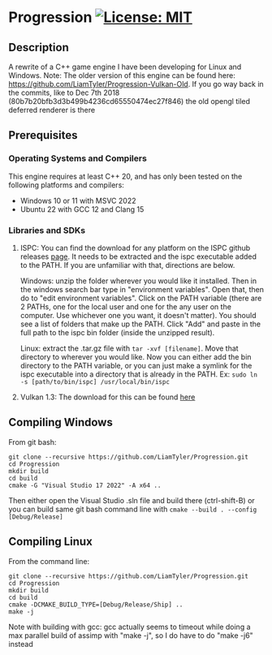 # Progression [![License: MIT](https://img.shields.io/badge/License-MIT-blue.svg)](https://opensource.org/licenses/MIT)

## Description
A rewrite of a C++ game engine I have been developing for Linux and Windows. Note: The older version of this engine can be found here: https://github.com/LiamTyler/Progression-Vulkan-Old. If you go way back in the commits, like to Dec 7th 2018 (80b7b20bfb3d3b499b4236cd65550474ec27f846) the old opengl tiled deferred renderer is there

## Prerequisites
### Operating Systems and Compilers
This engine requires at least C++ 20, and has only been tested on the following platforms and compilers:
- Windows 10 or 11 with MSVC 2022
- Ubuntu 22 with GCC 12 and Clang 15

### Libraries and SDKs
1. ISPC:
  You can find the download for any platform on the ISPC github releases [page](https://github.com/ispc/ispc/releases/).
It needs to be extracted and the ispc executable added to the PATH. If you are unfamiliar with that, directions are below.

    Windows: unzip the folder wherever you would like it installed. Then in the windows search bar type in "environment variables". Open that, then do to "edit environment variables". Click on the PATH variable (there are 2 PATHs, one for the local user and one for the any user on the computer. Use whichever one you want, it doesn't matter). You should see a list of folders that make up the PATH. Click "Add" and paste in the full path to the ispc bin folder (inside the unzipped result).

    Linux: extract the .tar.gz file with `tar -xvf [filename]`. Move that directory to wherever you would like. Now you can either add the bin directory to the PATH variable, or you can just make a symlink for the ispc executable into a directory that is already in the PATH. Ex: `sudo ln -s [path/to/bin/ispc] /usr/local/bin/ispc`

2. Vulkan 1.3: The download for this can be found [here](https://vulkan.lunarg.com/)

## Compiling Windows
From git bash:
```
git clone --recursive https://github.com/LiamTyler/Progression.git
cd Progression 
mkdir build
cd build
cmake -G "Visual Studio 17 2022" -A x64 ..
```
Then either open the Visual Studio .sln file and build there (ctrl-shift-B) or you can build same git bash command line with `cmake --build . --config [Debug/Release]`

## Compiling Linux
From the command line:
```
git clone --recursive https://github.com/LiamTyler/Progression.git
cd Progression 
mkdir build
cd build
cmake -DCMAKE_BUILD_TYPE=[Debug/Release/Ship] ..
make -j
```
Note with building with gcc: gcc actually seems to timeout while doing a max parallel build of assimp with "make -j", so I do have to do "make -j6" instead
